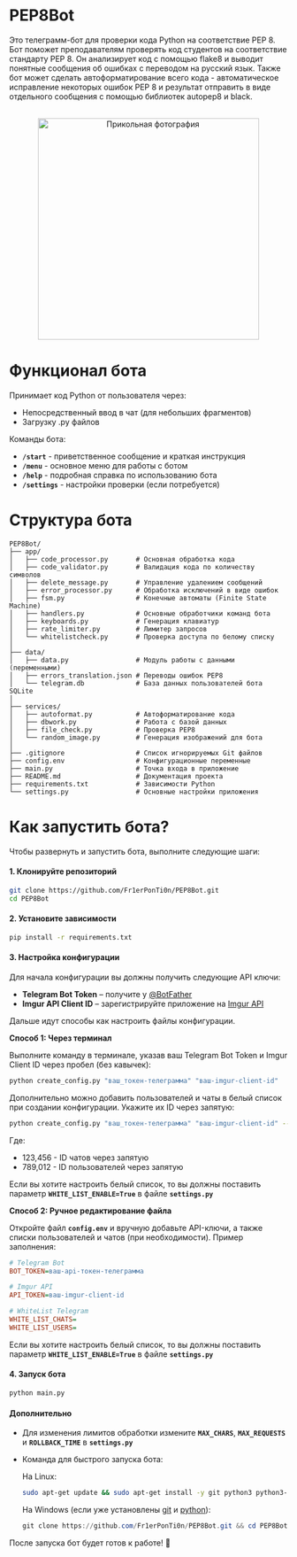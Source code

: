 # PEP8Bot
Это телеграмм-бот для проверки кода Python на соответствие PEP 8.
Бот поможет преподавателям проверять код студентов на соответствие стандарту PEP 8. Он анализирует код с помощью flake8 и выводит понятные сообщения об ошибках с переводом на русский язык. Также бот может сделать автоформатирование всего кода - автоматическое исправление некоторых ошибок PEP 8 и результат отправить в виде отдельного сообщения с помощью библиотек autopep8 и black.

<div align="center">
  <br>
  <img src="https://i.imgur.com/b6VDIQZ.jpeg" alt="Прикольная фотография" width="400">
  <br>
</div>


# Функционал бота

Принимает код Python от пользователя через:

- Непосредственный ввод в чат (для небольших фрагментов)
- Загрузку .py файлов

Команды бота:

- **`/start`** - приветственное сообщение и краткая инструкция
- **`/menu`** - основное меню для работы с ботом
- **`/help`** - подробная справка по использованию бота
- **`/settings`** - настройки проверки (если потребуется)

# Структура бота

```
PEP8Bot/
├── app/
│   ├── code_processor.py       # Основная обработка кода
│   ├── code_validator.py       # Валидация кода по количеству символов
│   ├── delete_message.py       # Управление удалением сообщений
│   ├── error_processor.py      # Обработка исключений в виде ошибок  
│   ├── fsm.py                  # Конечные автоматы (Finite State Machine)
│   ├── handlers.py             # Основные обработчики команд бота
│   ├── keyboards.py            # Генерация клавиатур
│   ├── rate_limiter.py         # Лимитер запросов
│   └── whitelistcheck.py       # Проверка доступа по белому списку
│
├── data/
│   ├── data.py                 # Модуль работы с данными (переменными)
│   ├── errors_translation.json # Переводы ошибок PEP8
│   └── telegram.db             # База данных пользователей бота SQLite
│
├── services/
│   ├── autoformat.py           # Автоформатирование кода
│   ├── dbwork.py               # Работа с базой данных
│   ├── file_check.py           # Проверка PEP8
│   └── random_image.py         # Генерация изображений для бота
│
├── .gitignore                  # Список игнорируемых Git файлов
├── config.env                  # Конфигурационные переменные
├── main.py                     # Точка входа в приложение
├── README.md                   # Документация проекта
├── requirements.txt            # Зависимости Python
└── settings.py                 # Основные настройки приложения
```

# Как запустить бота?

Чтобы развернуть и запустить бота, выполните следующие шаги:  

#### **1. Клонируйте репозиторий**  
```bash
git clone https://github.com/Fr1erPonTi0n/PEP8Bot.git
cd PEP8Bot
```  

#### **2. Установите зависимости**  
```bash
pip install -r requirements.txt
```  

#### **3. Настройка конфигурации**  
Для начала конфигурации вы должны получить следующие API ключи:
- **Telegram Bot Token** – получите у [@BotFather](https://core.telegram.org/)  
- **Imgur API Client ID** – зарегистрируйте приложение на [Imgur API](https://apidocs.imgur.com/)

Дальше идут способы как настроить файлы конфигурации.

**Способ 1: Через терминал**

Выполните команду в терминале, указав ваш Telegram Bot Token и Imgur Client ID через пробел (без кавычек):

```bash
python create_config.py "ваш_токен-телеграмма" "ваш-imgur-client-id"
```

Дополнительно можно добавить пользователей и чаты в белый список при создании конфигурации. Укажите их ID через запятую:

```bash
python create_config.py "ваш_токен-телеграмма" "ваш-imgur-client-id" --chats 123,456 --users 789,012
```

Где:
- 123,456 - ID чатов через запятую
- 789,012 - ID пользователей через запятую

Если вы хотите настроить белый список, то вы должны поставить параметр **`WHITE_LIST_ENABLE=True`** в файле **`settings.py`**

**Способ 2: Ручное редактирование файла**

Откройте файл **`config.env`** и вручную добавьте API-ключи, а также списки пользователей и чатов (при необходимости). Пример заполнения:

```ini
# Telegram Bot
BOT_TOKEN=ваш-api-токен-телеграмма

# Imgur API
API_TOKEN=ваш-imgur-client-id  

# WhiteList Telegram
WHITE_LIST_CHATS=
WHITE_LIST_USERS=
```

Если вы хотите настроить белый список, то вы должны поставить параметр **`WHITE_LIST_ENABLE=True`** в файле **`settings.py`**

#### **4. Запуск бота**  
```bash
python main.py
```  

#### **Дополнительно**  
- Для изменения лимитов обработки измените **`MAX_CHARS`**, **`MAX_REQUESTS`** и **`ROLLBACK_TIME`** в **`settings.py`**
- Команда для быстрого запуска бота:

  На Linux:
  
  ```bash
  sudo apt-get update && sudo apt-get install -y git python3 python3-pip python3-venv && git clone https://github.com/Fr1erPonTi0n/PEP8Bot.git && cd PEP8Bot && python3 -m venv venv && source venv/bin/activate && pip install -r requirements.txt && python3 create_config.py ваш_telegram_bot_token ваш_imgur_api_token && python3 main.py
  ```

  На Windows (если уже установлены [git](https://git-scm.com/downloads/) и [python](https://www.python.org/downloads/)):
  
  ```powershell
  git clone https://github.com/Fr1erPonTi0n/PEP8Bot.git && cd PEP8Bot && python -m venv venv && venv\Scripts\activate && pip install -r requirements.txt && python create_config.py ваш_telegram_bot_token ваш_imgur_api_token && python main.py
  ```

После запуска бот будет готов к работе! 🚀


